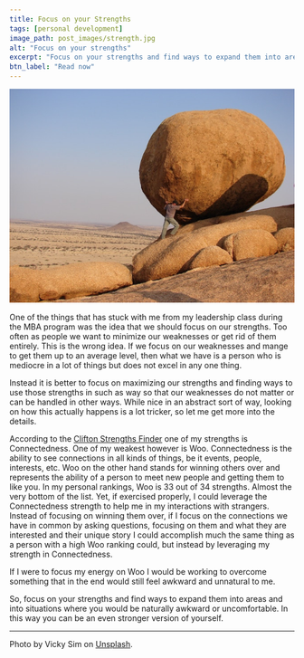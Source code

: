 ```yaml
---
title: Focus on your Strengths
tags: [personal development]
image_path: post_images/strength.jpg
alt: "Focus on your strengths"
excerpt: "Focus on your strengths and find ways to expand them into areas and into situations where you would be naturally awkward or uncomfortable."
btn_label: "Read now"
---
```

![strength][image]

One of the things that has stuck with me from my leadership class during the MBA program was the idea that we should focus on our strengths. Too often as people we want to minimize our weaknesses or get rid of them entirely. This is the wrong idea. If we focus on our weaknesses and mange to get them up to an average level, then what we have is a person who is mediocre in a lot of things but does not excel in any one thing.

Instead it is better to focus on maximizing our strengths and finding ways to use those strengths in such as way so that our weaknesses do not matter or can be handled in other ways. While nice in an abstract sort of way, looking on how this actually happens is a lot tricker, so let me get more into the details.

According to the [Clifton Strengths Finder][clifton] one of my strengths is Connectedness. One of my weakest however is Woo. Connectedness is the ability to see connections in all kinds of things, be it events, people, interests, etc. Woo on the other hand stands for winning others over and represents the ability of a person to meet new people and getting them to like you. In my personal rankings, Woo is 33 out of 34 strengths. Almost the very bottom of the list. Yet, if exercised properly, I could leverage the Connectedness strength to help me in my interactions with strangers. Instead of focusing on winning them over, if I focus on the connections we have in common by asking questions, focusing on them and what they are interested and their unique story I could accomplish much the same thing as a person with a high Woo ranking could, but instead by leveraging my strength in Connectedness.

If I were to focus my energy on Woo I would be working to overcome something that in the end would still feel awkward and unnatural to me. 

So, focus on your strengths and find ways to expand them into areas and into situations where you would be naturally awkward or uncomfortable. In this way you can be an even stronger version of yourself. 

---
Photo by Vicky Sim on [Unsplash][unsplash].

[image]: /images/post_images/strength.jpg
[unsplash]: https://unsplash.com/photos/mj51pZwan9c
[clifton]: https://www.gallup.com/cliftonstrengths/en/252137/home.aspx